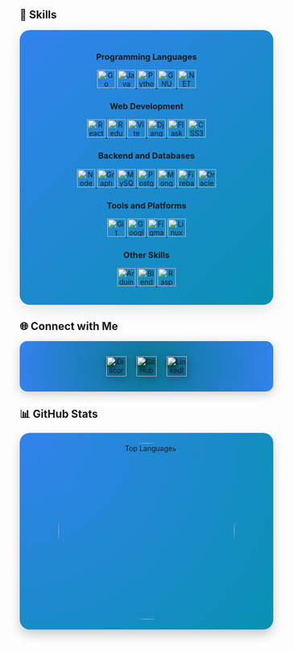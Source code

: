 <!-- Skills Section -->
## 🚀 Skills 

<div align="center" style="background: linear-gradient(135deg, #3382ed 0%, #0891b2 100%); border-radius: 20px; padding: 20px; box-shadow: 0px 10px 30px rgba(0, 0, 0, 0.1);">
  
  <!-- Programming Languages -->
  <h3>Programming Languages</h3>
  <p align="center">
    <a target="_blank" rel="noreferrer">
      <img src="https://raw.githubusercontent.com/danielcranney/readme-generator/main/public/icons/skills/go-colored.svg" width="36" height="36" alt="Go" />
    </a> 
    <a href="https://www.oracle.com/java/" target="_blank" rel="noreferrer">
      <img src="https://raw.githubusercontent.com/danielcranney/readme-generator/main/public/icons/skills/java-colored.svg" width="36" height="36" alt="Java" />
    </a> 
    <a href="https://www.python.org/" target="_blank" rel="noreferrer">
      <img src="https://raw.githubusercontent.com/danielcranney/readme-generator/main/public/icons/skills/python-colored.svg" width="36" height="36" alt="Python" />
    </a> 
    <a href="https://www.gnu.org/software/bash/" target="_blank" rel="noreferrer">
      <img src="https://raw.githubusercontent.com/danielcranney/readme-generator/main/public/icons/skills/gnubash.svg" width="36" height="36" alt="GNU Bash" />
    </a> 
    <a href="https://dotnet.microsoft.com/en-us/" target="_blank" rel="noreferrer">
      <img src="https://raw.githubusercontent.com/danielcranney/readme-generator/main/public/icons/skills/dot-net-colored.svg" width="36" height="36" alt=".NET" />
    </a>
  </p>

  <!-- Web Development -->
  <h3>Web Development</h3>
  <p align="center">
    <a href="https://reactjs.org/" target="_blank" rel="noreferrer">
      <img src="https://raw.githubusercontent.com/danielcranney/readme-generator/main/public/icons/skills/react-colored.svg" width="36" height="36" alt="React" />
    </a> 
    <a href="https://redux.js.org/" target="_blank" rel="noreferrer">
      <img src="https://raw.githubusercontent.com/danielcranney/readme-generator/main/public/icons/skills/redux-colored.svg" width="36" height="36" alt="Redux" />
    </a> 
    <a href="https://vitejs.dev/" target="_blank" rel="noreferrer">
      <img src="https://raw.githubusercontent.com/danielcranney/readme-generator/main/public/icons/skills/vite-colored.svg" width="36" height="36" alt="Vite" />
    </a> 
    <a href="https://www.djangoproject.com/" target="_blank" rel="noreferrer">
      <img src="https://raw.githubusercontent.com/danielcranney/readme-generator/main/public/icons/skills/django-colored-dark.svg" width="36" height="36" alt="Django" />
    </a> 
    <a href="https://flask.palletsprojects.com/en/2.0.x/" target="_blank" rel="noreferrer">
      <img src="https://raw.githubusercontent.com/danielcranney/readme-generator/main/public/icons/skills/flask-colored-dark.svg" width="36" height="36" alt="Flask" />
    </a> 
    <a href="https://www.w3.org/TR/CSS/#css" target="_blank" rel="noreferrer">
      <img src="https://raw.githubusercontent.com/danielcranney/readme-generator/main/public/icons/skills/css3-colored.svg" width="36" height="36" alt="CSS3" />
    </a>
  </p>

  <!-- Backend and Databases -->
  <h3>Backend and Databases</h3>
  <p align="center">
    <a href="https://nodejs.org/en/" target="_blank" rel="noreferrer">
      <img src="https://raw.githubusercontent.com/danielcranney/readme-generator/main/public/icons/skills/nodejs-colored.svg" width="36" height="36" alt="NodeJS" />
    </a> 
    <a href="https://graphql.org/" target="_blank" rel="noreferrer">
      <img src="https://raw.githubusercontent.com/danielcranney/readme-generator/main/public/icons/skills/graphql-colored.svg" width="36" height="36" alt="GraphQL" />
    </a> 
    <a href="https://www.mysql.com/" target="_blank" rel="noreferrer">
      <img src="https://raw.githubusercontent.com/danielcranney/readme-generator/main/public/icons/skills/mysql-colored.svg" width="36" height="36" alt="MySQL" />
    </a> 
    <a href="https://www.postgresql.org/" target="_blank" rel="noreferrer">
      <img src="https://raw.githubusercontent.com/danielcranney/readme-generator/main/public/icons/skills/postgresql-colored.svg" width="36" height="36" alt="PostgreSQL" />
    </a> 
    <a href="https://www.mongodb.com/" target="_blank" rel="noreferrer">
      <img src="https://raw.githubusercontent.com/danielcranney/readme-generator/main/public/icons/skills/mongodb-colored.svg" width="36" height="36" alt="MongoDB" />
    </a>
    <a href="https://firebase.google.com/" target="_blank" rel="noreferrer">
      <img src="https://raw.githubusercontent.com/danielcranney/readme-generator/main/public/icons/skills/firebase-colored.svg" width="36" height="36" alt="Firebase" />
    </a> 
    <a href="https://www.oracle.com/uk/index.html" target="_blank" rel="noreferrer">
      <img src="https://raw.githubusercontent.com/danielcranney/readme-generator/main/public/icons/skills/oracle-colored.svg" width="36" height="36" alt="Oracle" />
    </a>
  </p>

  <!-- Tools and Platforms -->
  <h3>Tools and Platforms</h3>
  <p align="center">
    <a href="https://git-scm.com/" target="_blank" rel="noreferrer">
      <img src="https://raw.githubusercontent.com/danielcranney/readme-generator/main/public/icons/skills/git-colored.svg" width="36" height="36" alt="Git" />
    </a> 
    <a href="https://cloud.google.com/" target="_blank" rel="noreferrer">
      <img src="https://raw.githubusercontent.com/danielcranney/readme-generator/main/public/icons/skills/googlecloud-colored.svg" width="36" height="36" alt="Google Cloud" />
    </a> 
    <a href="https://www.figma.com/" target="_blank" rel="noreferrer">
      <img src="https://raw.githubusercontent.com/danielcranney/readme-generator/main/public/icons/skills/figma-colored.svg" width="36" height="36" alt="Figma" />
    </a> 
    <a href="https://www.linux.org" target="_blank" rel="noreferrer">
      <img src="https://raw.githubusercontent.com/danielcranney/readme-generator/main/public/icons/skills/linux-colored.svg" width="36" height="36" alt="Linux" />
    </a> 
  </p>

  <!-- Other Skills -->
  <h3>Other Skills</h3>
  <p align="center">
    <a href="https://store.arduino.cc/" target="_blank" rel="noreferrer">
      <img src="https://raw.githubusercontent.com/danielcranney/readme-generator/main/public/icons/skills/arduino-colored.svg" width="36" height="36" alt="Arduino" />
    </a> 
    <a href="https://www.blender.org/" target="_blank" rel="noreferrer">
      <img src="https://raw.githubusercontent.com/danielcranney/readme-generator/main/public/icons/skills/blender-colored.svg" width="36" height="36" alt="Blender" />
    </a> 
    <a href="https://www.raspberrypi.org/" target="_blank" rel="noreferrer">
      <img src="https://raw.githubusercontent.com/danielcranney/readme-generator/main/public/icons/skills/raspberrypi-colored.svg" width="36" height="36" alt="Raspberry Pi" />
    </a>
  </p>

</div>

<!-- Connect With Me -->
## 🌐 Connect with Me
<div align="center" style="background: radial-gradient(circle, rgba(9, 121, 147, 1) 0%, rgba(51, 130, 237, 1) 100%); padding: 30px; border-radius: 15px; box-shadow: 0px 5px 20px rgba(0, 0, 0, 0.2);">
  <div style="display: flex; justify-content: center; gap: 20px;">
    <!-- Discord -->
    <a href="https://discord.com/users/chxhk" target="_blank" rel="noreferrer" title="Discord">
      <img src="https://raw.githubusercontent.com/danielcranney/readme-generator/main/public/icons/socials/discord.svg" width="40" alt="Discord" style="transition: transform 0.3s; filter: drop-shadow(2px 4px 6px black);" onmouseover="this.style.transform='scale(1.3)';" onmouseout="this.style.transform='scale(1)';" />
    </a>
    <!-- GitHub -->
    <a href="https://www.github.com/NaniChkhenkeli" target="_blank" rel="noreferrer" title="GitHub">
      <img src="https://raw.githubusercontent.com/danielcranney/readme-generator/main/public/icons/socials/github.svg" width="40" alt="GitHub" style="transition: transform 0.3s; filter: drop-shadow(2px 4px 6px black);" onmouseover="this.style.transform='scale(1.3)';" onmouseout="this.style.transform='scale(1)';" />
    </a>
    <!-- LinkedIn -->
    <a href="https://www.linkedin.com/in/nanichkhenkeli" target="_blank" rel="noreferrer" title="LinkedIn">
      <img src="https://raw.githubusercontent.com/danielcranney/readme-generator/main/public/icons/socials/linkedin.svg" width="40" alt="LinkedIn" style="transition: transform 0.3s; filter: drop-shadow(2px 4px 6px black);" onmouseover="this.style.transform='scale(1.3)';" onmouseout="this.style.transform='scale(1)';" />
    </a>
  </div>
</div>

<!-- GitHub Stats -->
## 📊 GitHub Stats
<div align="center" style="background: radial-gradient(circle at top left, #3382ed 0%, #0891b2 100%); border-radius: 20px; padding: 20px; box-shadow: 0px 10px 20px rgba(0, 0, 0, 0.2);">
  <a href="https://github.com/NaniChkhenkeli">
    <img src="https://github-readme-stats.vercel.app/api/top-langs/?username=NaniChkhenkeli&langs_count=10&title_color=ffffff&text_color=ffffff&icon_color=ffffff&bg_color=1c1917&hide_border=true&locale=en&custom_title=Top%20Languages&layout=compact" alt="Top Languages" style="border-radius: 50%; width: 350px; height: 350px; transition: transform 0.3s;" onmouseover="this.style.transform='scale(1.1)';" onmouseout="this.style.transform='scale(1)';" />
  </a>
</div>
